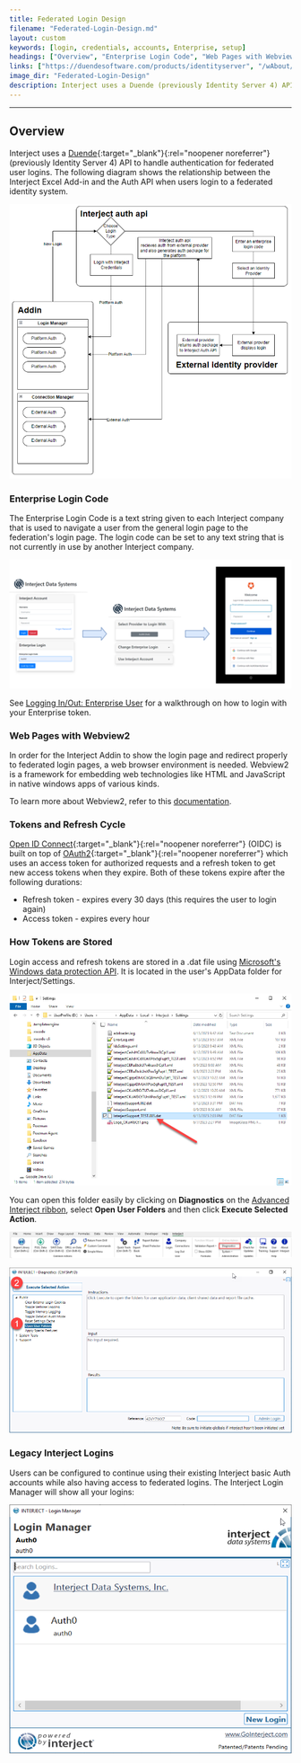```yaml
---
title: Federated Login Design
filename: "Federated-Login-Design.md"
layout: custom
keywords: [login, credentials, accounts, Enterprise, setup]
headings: ["Overview", "Enterprise Login Code", "Web Pages with Webview2", "Tokens and Refresh Cycle", "How Tokens are Stored", "Legacy Interject Logins"]
links: ["https://duendesoftware.com/products/identityserver", "/wAbout/logging-in-enterprise.html", "https://learn.microsoft.com/en-us/microsoft-edge/webview2/", "https://openid.net/developers/how-connect-works/", "https://auth0.com/intro-to-iam/what-is-oauth-2", "https://learn.microsoft.com/en-us/dotnet/standard/security/how-to-use-data-protection", "/wGetStarted/INTERJECT-Ribbon-Menu-Items.html#advanced-menu-items"]
image_dir: "Federated-Login-Design"
description: Interject uses a Duende (previously Identity Server 4) API to handle authentication for federated user logins.
---
```

* * *

## Overview

Interject uses a [Duende](https://duendesoftware.com/products/identityserver){:target="_blank"}{:rel="noopener noreferrer"} (previously Identity Server 4) API to handle authentication for federated user logins. The following diagram shows the relationship between the Interject Excel Add-in and the Auth API when users login to a federated identity system.

![](/images/Federated-Login-Design/FederatedLoginFlowchart.png)
<br>

### Enterprise Login Code

The Enterprise Login Code is a text string given to each Interject company that is used to navigate a user from the general login page to the federation's login page. The login code can be set to any text string that is not currently in use by another Interject company.

![](/images/Federated-Login-Design/EnterpriseLoginFlowchart.png)
<br>

See [Logging In/Out: Enterprise User](/wAbout/logging-in-enterprise.html) for a walkthrough on how to login with your Enterprise token.

### Web Pages with Webview2

In order for the Interject Addin to show the login page and redirect properly to federated login pages, a web browser environment is needed. Webview2 is a framework for embedding web technologies like HTML and JavaScript in native windows apps of various kinds. 

To learn more about Webview2, refer to this [documentation](https://learn.microsoft.com/en-us/microsoft-edge/webview2/).

### Tokens and Refresh Cycle

[Open ID Connect](https://openid.net/developers/how-connect-works/){:target="_blank"}{:rel="noopener noreferrer"} (OIDC) is built on top of [OAuth2](https://auth0.com/intro-to-iam/what-is-oauth-2){:target="_blank"}{:rel="noopener noreferrer"} which uses an access token for authorized requests and a refresh token to get new access tokens when they expire. Both of these tokens expire after the following durations:

* Refresh token - expires every 30 days (this requires the user to login again)
* Access token - expires every hour 

### How Tokens are Stored

Login access and refresh tokens are stored in a .dat file using [Microsoft's Windows data protection API](https://learn.microsoft.com/en-us/dotnet/standard/security/how-to-use-data-protection). It is located in the user's AppData folder for Interject/Settings.

![](/images/Federated-Login-Design/FileExplorer.png)
<br>

You can open this folder easily by clicking on **Diagnostics** on the [Advanced Interject ribbon](/wGetStarted/INTERJECT-Ribbon-Menu-Items.html#advanced-menu-items), select **Open User Folders** and then click **Execute Selected Action**.

![](/images/Federated-Login-Design/DiagnosticsRibbon.png)
<br>

![](/images/Federated-Login-Design/Diagnostics.png)
<br>

### Legacy Interject Logins

Users can be configured to continue using their existing Interject basic Auth accounts while also having access to federated logins. The Interject Login Manager will show all your logins:

![](/images/Federated-Login-Design/DualLogins.png)
<br>
